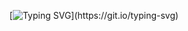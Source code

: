 <div align="center">

[![Typing SVG](https://readme-typing-svg.herokuapp.com?font=Silkscreen&pause=1000&color=FF3F97&width=435&lines=I+dunno..)](https://git.io/typing-svg)
